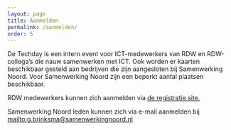 ```yaml
---
layout: page
title: Aanmelden
permalink: /aanmelden/
order: 5
---
```

De Techday is een intern event voor ICT-medewerkers van RDW en RDW-collega’s die nauw samenwerken met ICT. Ook worden er kaarten beschikbaar gesteld aan bedrijven die zijn aangesloten bij Samenwerking Noord. Voor Samenwerking Noord zijn een beperkt aantal plaatsen beschikbaar.
 
RDW medewerkers kunnen zich aanmelden via 
[de registratie site.](https://registration.rdwtechday.nl)

Samenwerking Noord leden kunnen zich via e-mail aanmelden bij 
<mailto:g.brinksma@samenwerkingnoord.nl>
